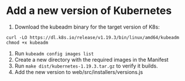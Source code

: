 # Add a new version of Kubernetes

1. Download the kubeadm binary for the target version of K8s:
```
curl -LO https://dl.k8s.io/release/v1.19.3/bin/linux/amd64/kubeadm
chmod +x kubeadm
```
1. Run `kubeadm config images list`
1. Create a new directory with the required images in the Manifest
1. Run `make dist/kubernetes-1.19.3.tar.gz` to verify it builds.
1. Add the new version to web/src/installers/versions.js
